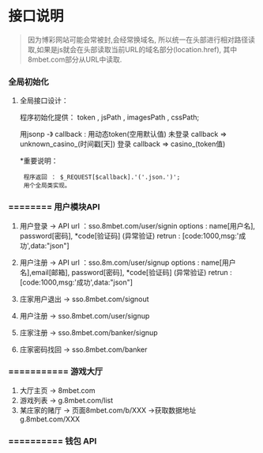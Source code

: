 # 接口说明
>因为博彩网站可能会常被封,会经常换域名, 所以统一在头部进行相对路径读取,如果是js就会在头部读取当前URL的域名部分(location.href), 其中8mbet.com部分从URL中读取.


### 全局初始化

1. 全局接口设计：

    程序初始化提供： token , jsPath , imagesPath , cssPath;

   用jsonp  -》 callback : 用动态token(空用默认值)
           未登录 callback => unknown_casino_(时间戳[天])
           登录 callback => casino_(token值)


   *重要说明：

        程序返回 ： $_REQUEST[$callback].'('.json.')';
        用个全局类实现。



### ======== 用户模块API
1. 用户登录	->
        API url ：sso.8mbet.com/user/signin
        options : name[用户名], password[密码], *code[验证码] (异常验证)
        retrun : [code:1000,msg:'成功',data:"json"]

2. 用户注册	->
        API url ：sso.8m.com/user/signup
        options : name[用户名],email[邮箱], password[密码], *code[验证码] (异常验证)
        retrun : [code:1000,msg:'成功',data:"json"]



3. 庄家用户退出	-> sso.8mbet.com/signout
4. 用户注册	-> sso.8mbet.com/user/signup
5. 庄家注册	-> sso.8mbet.com/banker/signup
6. 庄家密码找回	-> sso.8mbet.com/banker



### =========== 游戏大厅
1. 大厅主页		-> 8mbet.com
2. 游戏列表		-> g.8mbet.com/list
3. 某庄家的赌厅	-> 页面8mbet.com/b/XXX ->获取数据地址 g.8mbet.com/XXX



### ========== 钱包 API





